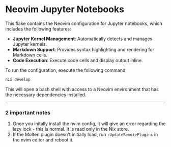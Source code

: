 # Neovim Jupyter Notebooks

This flake contains the Neovim configuration for Jupyter notebooks, which includes the following features:

- **Jupyter Kernel Management**: Automatically detects and manages Jupyter kernels.
- **Markdown Support**: Provides syntax highlighting and rendering for Markdown cells.
- **Code Execution**: Execute code cells and display output inline.

To run the configuration, execute the following command:

```bash
nix develop
```
This will open a bash shell with access to a Neovim environment that has the necessary dependencies installed.

----
### 2 important notes
1. Once you initally install the nvim config, it will give an error regarding the lazy lock - this is normal. It is read only in the Nix store.
2. If the Molten plugin doesn't initially load, run `:UpdateRemotePlugins` in the nvim editor and reboot it. 
